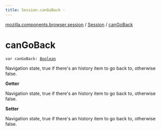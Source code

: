 ```yaml
---
title: Session.canGoBack - 
---
```


[mozilla.components.browser.session](../index.html) / [Session](index.html) / [canGoBack](./can-go-back.html)

# canGoBack

`var canGoBack: `[`Boolean`](https://kotlinlang.org/api/latest/jvm/stdlib/kotlin/-boolean/index.html)

Navigation state, true if there's an history item to go back to, otherwise false.

**Getter**

Navigation state, true if there's an history item to go back to, otherwise false.

**Setter**

Navigation state, true if there's an history item to go back to, otherwise false.

